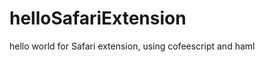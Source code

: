 helloSafariExtension
====================

hello world for Safari extension, using cofeescript and haml 
